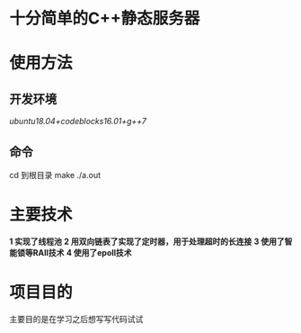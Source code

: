 # 十分简单的C++静态服务器
# 使用方法
## 开发环境
*ubuntu18.04+codeblocks16.01+g++7*
## 命令
cd 到根目录
make
./a.out
# 主要技术
__1 实现了线程池__
__2 用双向链表了实现了定时器，用于处理超时的长连接__
__3 使用了智能锁等RAII技术__
__4 使用了epoll技术__
# 项目目的
主要目的是在学习之后想写写代码试试
